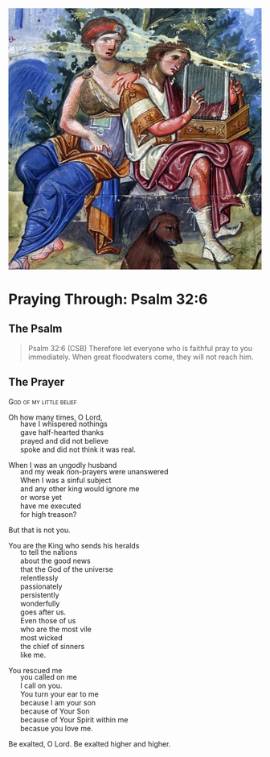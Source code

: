 <img class="intro-right" src="art-paris-psalter.jpg">

<style>
  li {list-style-type: none;}
  p + ul {
    margin-top: -18px;
}
</style>

# Praying Through: Psalm 32:6

## The Psalm

>Psalm 32:6 (CSB)   Therefore let everyone who is faithful pray to you immediately. When great floodwaters come, they will not reach him.

## The Prayer

<div style="font-variant: small-caps;">
God of my little belief
</div>

Oh how many times, O Lord,
* have I whispered nothings
* gave half-hearted thanks
* prayed and did not believe
* spoke and did not think it was real.

When I was an ungodly husband
* and my weak non-prayers were unanswered
* When I was a sinful subject
* and any other king would ignore me
* or worse yet
* have me executed
* for high treason?

But that is not you.

You are the King who sends his heralds
* to tell the nations
* about the good news
* that the God of the universe
* relentlessly
* passionately
* persistently
* wonderfully
* goes after us.
* Even those of us
* who are the most vile
* most wicked
* the chief of sinners
* like me.

You rescued me
* you called on me
* I call on you.
* You turn your ear to me
* because I am your son
* because of Your Son
* because of Your Spirit within me
* becasue you love me.

Be exalted, O Lord.
Be exalted higher and higher.
